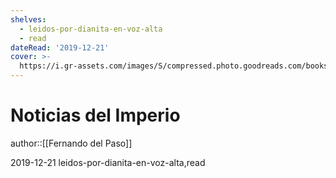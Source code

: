 ```yaml
---
shelves:
  - leidos-por-dianita-en-voz-alta
  - read
dateRead: '2019-12-21'
cover: >-
  https://i.gr-assets.com/images/S/compressed.photo.goodreads.com/books/1565651477l/50831429._SX318_SY475_.jpg
---
```

# Noticias del Imperio

author::[[Fernando del Paso]]

2019-12-21
leidos-por-dianita-en-voz-alta,read